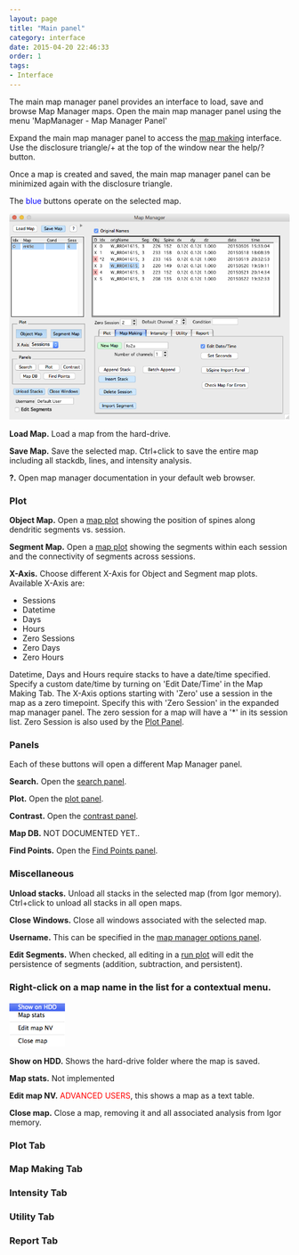 ```yaml
---
layout: page
title: "Main panel"
category: interface
date: 2015-04-20 22:46:33
order: 1
tags:
- Interface
---
```



The main map manager panel provides an interface to load, save and browse Map Manager maps. Open the main map manager panel using the menu 'MapManager - Map Manager Panel'

Expand the main map manager panel to access the [map making][13] interface. Use the disclosure triangle/+ at the top of the window near the help/? button.

Once a map is created and saved, the main map manager panel can be minimized again with the disclosure triangle.

The <span style="color:blue">blue</span> buttons operate on the selected map.
  
<IMG class="img-float-center" SRC="images/mm3/mm3-main-panel-big.png" WIDTH="700">

<!--- <IMG class="img-float-left" SRC="images/mm3/mm3-main-panel-small.png" WIDTH="200"> -->

  <B>Load Map.</B> Load a map from the hard-drive. 
  
  <B>Save Map.</B> Save the selected map. Ctrl+click to save the entire map including all stackdb, lines, and intensity analysis.
  
  <B>?.</B> Open map manager documentation in your default web browser.
  
### Plot
  
<B>Object Map.</B> Open a [map plot][12] showing the position of spines along dendritic segments vs. session.

<B>Segment Map.</B>  Open a [map plot][12] showing the segments within each session and the connectivity of segments across sessions.

<B>X-Axis.</B> Choose different X-Axis for Object and Segment map plots. Available X-Axis are:

 - Sessions 
 - Datetime
 - Days
 - Hours
 - Zero Sessions
 - Zero Days
 - Zero Hours
    
Datetime, Days and Hours require stacks to have a date/time specified. Specify a custom date/time by turning on 'Edit Date/Time' in the Map Making Tab. The X-Axis options starting with 'Zero' use a session in the map as a zero timepoint. Specify this with 'Zero Session' in the expanded map manager panel. The zero session for a map will have a '*' in its session list. Zero Session is also used by the [Plot Panel][6].
    
### Panels

Each of these buttons will open a different Map Manager panel.

<B>Search.</B> Open the [search panel][5].

<B>Plot.</B> Open the [plot panel][6].

<B>Contrast.</B> Open the [contrast panel][8].

<B>Map DB.</B> NOT DOCUMENTED YET..

<B>Find Points.</B> Open the [Find Points panel][15].


### Miscellaneous

<B>Unload stacks.</B> Unload all stacks in the selected map (from Igor memory). Ctrl+click to unload all stacks in all open maps.

<B>Close Windows.</B> Close all windows associated with the selected map.

<B>Username.</B> This can be specified in the [map manager options panel][7].

<B>Edit Segments.</B> When checked, all editing in a [run plot][11] will edit the persistence of segments (addition, subtraction, and persistent).


### Right-click on a map name in the list for a contextual menu.

<IMG class="img-float-left" SRC="images/mm3/mm3-main-panel-map-right-click.png" WIDTH="100">

<B>Show on HDD.</B> Shows the hard-drive folder where the map is saved.

<B>Map stats.</B> Not implemented

<B>Edit map NV.</B> <span style="color:red">ADVANCED USERS</span>, this shows a map as a text table.

<B>Close map.</B> Close a map, removing it and all associated analysis from Igor memory.

### Plot Tab

### Map Making Tab

### Intensity Tab

### Utility Tab

### Report Tab

<div class="print-page-break"></div>


[1]: /mapmanager/stack-browser/
[2]: /mapmanager/stack/
[3]: /mapmanager/user-files/
[4]: /mapmanager/annotating-a-stack/
[5]: /mapmanager/search-panel/
[6]: /mapmanager/plot-panel/
[7]: /mapmanager/stackdb-options-panel/
[8]: /mapmanager/process-panel/
[9]: /mapmanager/stack-browser/
[10]: /mapmanager/hdd-paths/
[11]: /mapmanager/run-plot/
[12]: /mapmanager/map-plot/
[13]: /mapmanager/making-a-map/
[14]: /mapmanager/scale-panel/
[15]: /mapmanager/find-points-panel/

<div class="print-page-break"></div>
